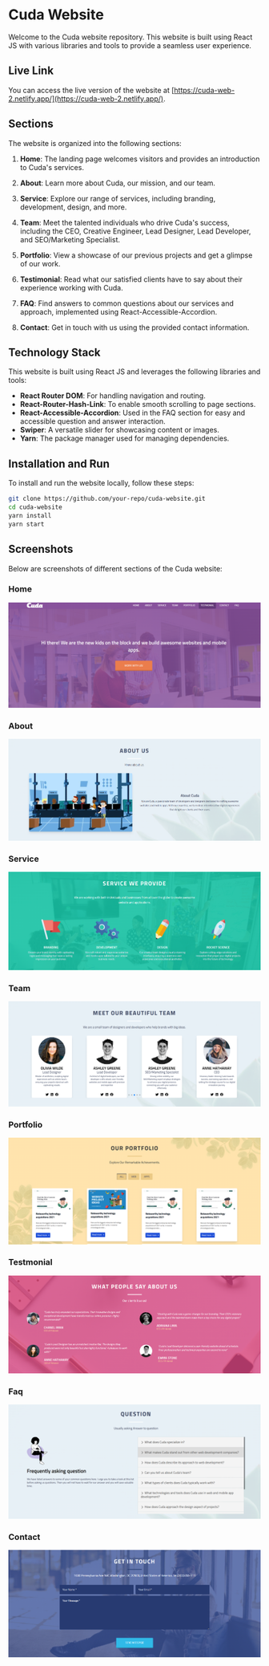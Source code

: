 # Cuda Website

Welcome to the Cuda website repository. This website is built using React JS with various libraries and tools to provide a seamless user experience.

## Live Link

You can access the live version of the website at [https://cuda-web-2.netlify.app/](https://cuda-web-2.netlify.app/).

## Sections

The website is organized into the following sections:

1. **Home**: The landing page welcomes visitors and provides an introduction to Cuda's services.

2. **About**: Learn more about Cuda, our mission, and our team.

3. **Service**: Explore our range of services, including branding, development, design, and more.

4. **Team**: Meet the talented individuals who drive Cuda's success, including the CEO, Creative Engineer, Lead Designer, Lead Developer, and SEO/Marketing Specialist.

5. **Portfolio**: View a showcase of our previous projects and get a glimpse of our work.

6. **Testimonial**: Read what our satisfied clients have to say about their experience working with Cuda.

7. **FAQ**: Find answers to common questions about our services and approach, implemented using React-Accessible-Accordion.

8. **Contact**: Get in touch with us using the provided contact information.

## Technology Stack

This website is built using React JS and leverages the following libraries and tools:

- **React Router DOM**: For handling navigation and routing.
- **React-Router-Hash-Link**: To enable smooth scrolling to page sections.
- **React-Accessible-Accordion**: Used in the FAQ section for easy and accessible question and answer interaction.
- **Swiper**: A versatile slider for showcasing content or images.
- **Yarn**: The package manager used for managing dependencies.

## Installation and Run

To install and run the website locally, follow these steps:

```bash
git clone https://github.com/your-repo/cuda-website.git
cd cuda-website
yarn install
yarn start
```

## Screenshots

Below are screenshots of different sections of the Cuda website:

### Home

![Home](/public/screenshots/a.png)

### About

![About](/public/screenshots/b.png)

### Service

![Service](/public/screenshots/c.png)

### Team

![Team](/public/screenshots/d.png)

### Portfolio

![Portfolio](/public/screenshots/e.png)

### Testmonial

![Testmonial](/public/screenshots/f.png)

### Faq

![Faq](/public/screenshots/g.png)

### Contact

![Contact](/public/screenshots/h.png)
